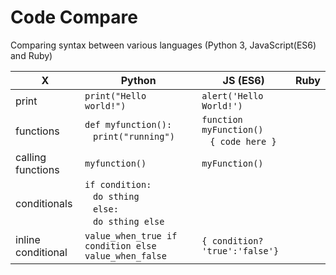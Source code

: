 # Code Compare
Comparing syntax between various languages (Python 3, JavaScript(ES6) and Ruby)



 X | Python | JS (ES6) | Ruby
|---|---|---|---|
| print | `print("Hello world!")` | `alert('Hello World!')` | |
| functions | `def myfunction():`<br>&nbsp;&nbsp;&nbsp;`print("running")` | `function myFunction()`<br>&nbsp;&nbsp; `{ code here }`| |
| calling functions | `myfunction()` | `myFunction()`| |
| conditionals | `if condition:`<br>&nbsp;&nbsp;&nbsp;`do sthing`<br>&nbsp;&nbsp;&nbsp;`else:`<br>&nbsp;&nbsp;&nbsp;`do sthing else`| | |
| inline conditional | `value_when_true if condition else value_when_false`| `{ condition? 'true':'false'}`| |
